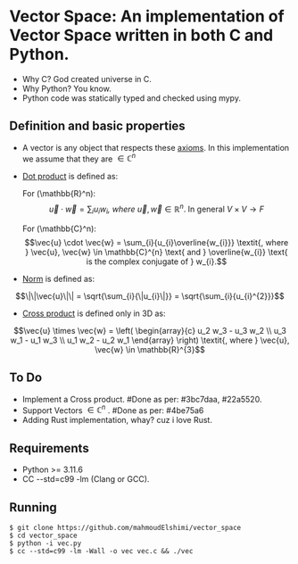 Vector Space:  An implementation of Vector Space written in both C and Python.
==============================================================================
- Why C? God created universe in C.
- Why Python? You know.
- Python code was statically typed and checked using mypy.

Definition and basic properties
-------------------------------
- A vector is any object that respects these [axioms](https://en.wikipedia.org/wiki/Vector_space#Definition_and_basic_properties). 
   In this implementation we assume that they are $\in \mathbb{C}^{n}$
  
- [Dot product](https://en.wikipedia.org/wiki/Dot_product#Definition) is defined as:
  
  For \(\mathbb{R}^n\):
  $$\vec{u} \cdot \vec{w} = \sum_{i}{u_{i}w_{i}} \textit{, where } \vec{u}, \vec{w} \in \mathbb{R}^{n} \text{. In general } V \times V \to F$$
  
  For \(\mathbb{C}^n\):
  $$\vec{u} \cdot \vec{w} = \sum_{i}{u_{i}\overline{w_{i}}} \textit{, where } \vec{u}, \vec{w} \in \mathbb{C}^{n} \text{ and } \overline{w_{i}} \text{ is the complex conjugate of } w_{i}.$$
  
- [Norm](https://en.wikipedia.org/wiki/Norm_(mathematics)) is defined as:

 $$\|\|\vec{u}\|\| = \sqrt{\sum_{i}{\|u_{i}\|}} = \sqrt{\sum_{i}{u_{i}^{2}}}$$

- [Cross product](https://en.wikipedia.org/wiki/Cross_product) is defined only in 3D as:
  
 $$\vec{u} \times \vec{w} = 
  \left(
  \begin{array}{c}
  u_2 w_3 - u_3 w_2 \\
  u_3 w_1 - u_1 w_3 \\
  u_1 w_2 - u_2 w_1
  \end{array}
  \right)
  \textit{, where } \vec{u}, \vec{w} \in \mathbb{R}^{3}$$
  
  
  
To Do
-----
- Implement a Cross product. #Done as per: #3bc7daa, #22a5520.
- Support Vectors  $\in \mathbb{C}^{n}$ . #Done as per: #4be75a6
- Adding Rust implementation, whay? cuz i love Rust.  

Requirements
------------
- Python >= 3.11.6
- CC --std=c99 -lm (Clang or GCC).

Running
-------
```
$ git clone https://github.com/mahmoudElshimi/vector_space
$ cd vector_space
$ python -i vec.py
$ cc --std=c99 -lm -Wall -o vec vec.c && ./vec
```

